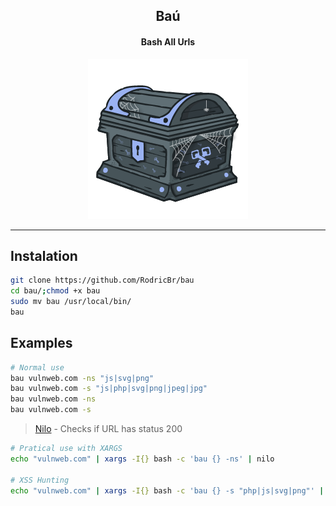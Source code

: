 <h2 align="center">Baú</h2>

<h4 align="center"><strong>Bash All Urls</strong></h4>

<p align="center">
  <img border="0" draggable="false" src="./bau.png" alt="Spidery Chest">
</p>

<hr>

## Instalation <br>

```bash
git clone https://github.com/RodricBr/bau
cd bau/;chmod +x bau
sudo mv bau /usr/local/bin/
bau
```

## Examples <br>

```bash
# Normal use
bau vulnweb.com -ns "js|svg|png"
bau vulnweb.com -s "js|php|svg|png|jpeg|jpg"
bau vulnweb.com -ns
bau vulnweb.com -s
```

> [Nilo](https://github.com/ferreiraklet/nilo) - Checks if URL has status 200

```bash
# Pratical use with XARGS
echo "vulnweb.com" | xargs -I{} bash -c 'bau {} -ns' | nilo

# XSS Hunting
echo "vulnweb.com" | xargs -I{} bash -c 'bau {} -s "php|js|svg|png"' | nilo | qsreplace '"><svg onload=alert(1)>'
```

